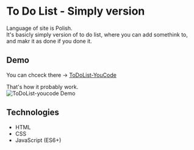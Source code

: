 # To Do List - Simply version

Language of site is Polish.<br>
It's basicly simply version of to do list, where you can add somethink to, and makr it as done if you done it.

## Demo

You can chceck there -> [ToDoList-YouCode](https://helkapl.github.io/currency-converter/)

That's how it probably work.<br>
![ToDoList-youcode Demo](img/CPT2301252205-450x213.gif)

## Technologies
- HTML
- CSS
- JavaScript (ES6+)